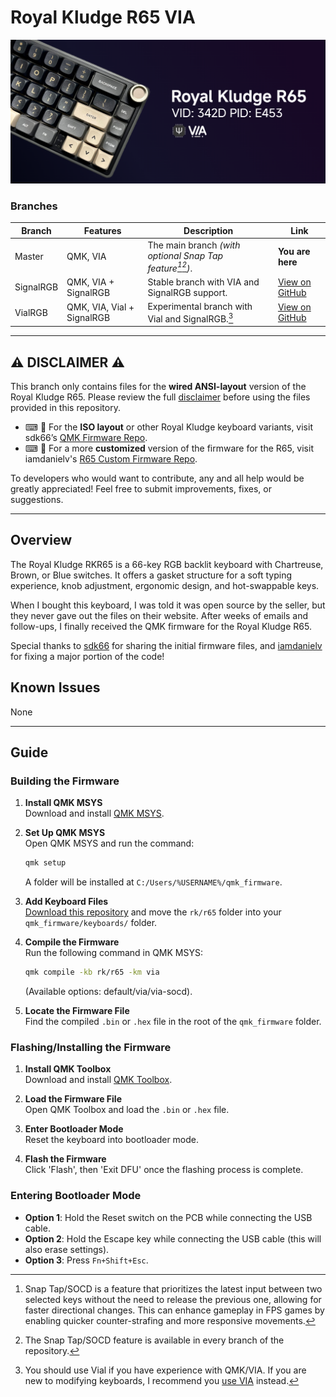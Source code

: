 # Royal Kludge R65 VIA

![Royal Kludge R65 Keyboard](via-r65.png)

### Branches

| Branch        | Features              | Description                                             | Link                                                                                   |
|---------------|-----------------------|---------------------------------------------------------|----------------------------------------------------------------------------------------|
| Master   | QMK, VIA      | The main branch *(with optional Snap Tap feature[^1][^2])*.           | **You are here**                         |
| SignalRGB | QMK, VIA + SignalRGB | Stable branch with VIA and SignalRGB support.     | [View on GitHub](https://github.com/irfanjmdn/r65/tree/signalrgb)                      |
| VialRGB       | QMK, VIA, Vial + SignalRGB      | Experimental branch with Vial and SignalRGB.[^3]    | [View on GitHub](https://github.com/irfanjmdn/r65/tree/vialrgb)                                                      |

---


## ⚠ DISCLAIMER ⚠

This branch only contains files for the **wired ANSI-layout** version of the Royal Kludge R65. Please review the full [disclaimer](DISCLAIMER.md) before using the files provided in this repository.

- ⌨ 🔌 For the **ISO layout** or other Royal Kludge keyboard variants, visit sdk66’s [QMK Firmware Repo](https://github.com/hangshengkeji/qmk_firmware/tree/master/keyboards/rk).
- ⌨ 🔨 For a more **customized** version of the firmware for the R65, visit iamdanielv's [R65 Custom Firmware Repo](https://github.com/iamdanielv/kb_rk_r65).

To developers who would want to contribute, any and all help would be greatly appreciated! Feel free to submit improvements, fixes, or suggestions.

---

## Overview

The Royal Kludge RKR65 is a 66-key RGB backlit keyboard with Chartreuse, Brown, or Blue switches. It offers a gasket structure for a soft typing experience, knob adjustment, ergonomic design, and hot-swappable keys.

When I bought this keyboard, I was told it was open source by the seller, but they never gave out the files on their website. After weeks of emails and follow-ups, I finally received the QMK firmware for the Royal Kludge R65. 

Special thanks to [sdk66](https://github.com/sdk66) for sharing the initial firmware files, and [iamdanielv](https://github.com/iamdanielv) for fixing a major portion of the code!

## Known Issues

None

---

## Guide

### Building the Firmware

1. **Install QMK MSYS**  
   Download and install [QMK MSYS](https://msys.qmk.fm).

2. **Set Up QMK MSYS**  
   Open QMK MSYS and run the command:  
   ```bash
   qmk setup
   ```
   A folder will be installed at `C:/Users/%USERNAME%/qmk_firmware`.

3. **Add Keyboard Files**  
   [Download this repository](https://minhaskamal.github.io/DownGit/#/home?url=https://github.com/irfanjmdn/r65/tree/master/rk/r65) and move the `rk/r65` folder into your `qmk_firmware/keyboards/` folder.

4. **Compile the Firmware**  
   Run the following command in QMK MSYS:  
   ```bash
   qmk compile -kb rk/r65 -km via
   ```  
   (Available options: default/via/via-socd).

5. **Locate the Firmware File**  
   Find the compiled `.bin` or `.hex` file in the root of the `qmk_firmware` folder.

### Flashing/Installing the Firmware

1. **Install QMK Toolbox**  
   Download and install [QMK Toolbox](https://github.com/qmk/qmk_toolbox/releases).

2. **Load the Firmware File**  
   Open QMK Toolbox and load the `.bin` or `.hex` file.

3. **Enter Bootloader Mode**  
   Reset the keyboard into bootloader mode.

4. **Flash the Firmware**  
   Click 'Flash', then 'Exit DFU' once the flashing process is complete.

### Entering Bootloader Mode

- **Option 1**: Hold the Reset switch on the PCB while connecting the USB cable.
- **Option 2**: Hold the Escape key while connecting the USB cable (this will also erase settings).
- **Option 3**: Press `Fn+Shift+Esc`.

[^1]: Snap Tap/SOCD is a feature that prioritizes the latest input between two selected keys without the need to release the previous one, allowing for faster directional changes. This can enhance gameplay in FPS games by enabling quicker counter-strafing and more responsive movements. 
[^2]: The Snap Tap/SOCD feature is available in every branch of the repository.
[^3]: You should use Vial if you have experience with QMK/VIA. If you are new to modifying keyboards, I recommend you [use VIA](https://usevia.app) instead. 